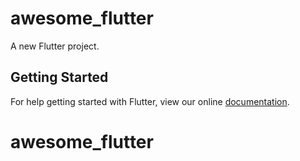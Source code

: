 # awesome_flutter

A new Flutter project.

## Getting Started

For help getting started with Flutter, view our online
[documentation](https://flutter.io/).
# awesome_flutter
